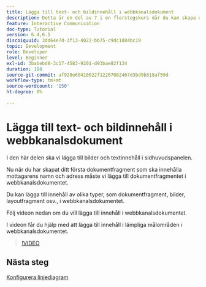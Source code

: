 ```yaml
---
title: Lägga till text- och bildinnehåll i webbkanalsdokument
description: Detta är en del av 7 i en flerstegskurs där du kan skapa ditt första interaktiva kommunikationsdokument. I den här delen ska vi lägga till bilder och textinnehåll i sidhuvudspanelen.
feature: Interactive Communication
doc-type: Tutorial
version: 6.4,6.5
discoiquuid: 3dd64e7d-3f13-4022-bb75-c9dc1884bc19
topic: Development
role: Developer
level: Beginner
exl-id: 3babebd8-3c17-4583-9201-d93bae82f134
duration: 188
source-git-commit: af928e60410022f12207082467d3bd9b818af59d
workflow-type: tm+mt
source-wordcount: '150'
ht-degree: 0%

---
```


# Lägga till text- och bildinnehåll i webbkanalsdokument

I den här delen ska vi lägga till bilder och textinnehåll i sidhuvudspanelen.

Nu när du har skapat ditt första dokumentfragment som ska innehålla mottagarens namn och adress måste vi lägga till dokumentfragmentet i webbkanalsdokumentet.

Du kan lägga till innehåll av olika typer, som dokumentfragment, bilder, layoutfragment osv., i webbkanalsdokumentet.

Följ videon nedan om du vill lägga till innehåll i webbkanalsdokumentet.

I videon får du hjälp med att lägga till innehåll i lämpliga målområden i webbkanalsdokumentet.

>[!VIDEO](https://video.tv.adobe.com/v/22359?quality=12&learn=on)

## Nästa steg

[Konfigurera linjediagram](./parteight.md)
